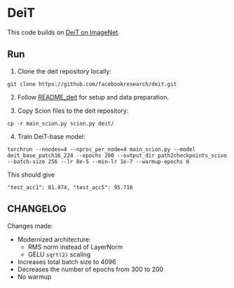 # DeiT

This code builds on [DeiT on ImageNet](https://github.com/facebookresearch/deit).

## Run
1. Clone the deit repository locally:
```
git clone https://github.com/facebookresearch/deit.git
```

2. Follow [README_deit](https://github.com/facebookresearch/deit/blob/main/README_deit.md) for setup and data preparation.

3. Copy Scion files to the deit repository:
```
cp -r main_scion.py scion.py deit/
```

4. Train DeiT-base model:
```
torchrun --nnodes=4 --nproc_per_node=4 main_scion.py --model deit_base_patch16_224 --epochs 200 --output_dir path2checkpoints_scion --batch-size 256 --lr 8e-5 --min-lr 1e-7 --warmup-epochs 0
```
This should give
```
"test_acc1": 81.974, "test_acc5": 95.716
```


## CHANGELOG

Changes made:

- Modernized architecture:
    - RMS norm instead of LayerNorm
    - GELU `sqrt(2)` scaling
- Increases total batch size to 4096
- Decreases the number of epochs from 300 to 200
- No warmup
